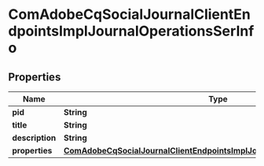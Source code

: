 

# ComAdobeCqSocialJournalClientEndpointsImplJournalOperationsSerInfo

## Properties

Name | Type | Description | Notes
------------ | ------------- | ------------- | -------------
**pid** | **String** |  |  [optional]
**title** | **String** |  |  [optional]
**description** | **String** |  |  [optional]
**properties** | [**ComAdobeCqSocialJournalClientEndpointsImplJournalOperationsSerProperties**](ComAdobeCqSocialJournalClientEndpointsImplJournalOperationsSerProperties.md) |  |  [optional]



